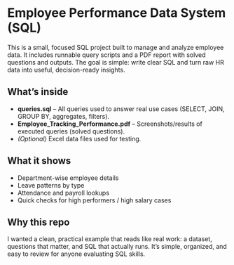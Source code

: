 # Employee Performance Data System (SQL)

This is a small, focused SQL project built to manage and analyze employee data. It includes runnable query scripts and a PDF report with solved questions and outputs. The goal is simple: write clear SQL and turn raw HR data into useful, decision-ready insights.

## What’s inside
- **queries.sql** – All queries used to answer real use cases (SELECT, JOIN, GROUP BY, aggregates, filters).
- **Employee_Tracking_Performance.pdf** – Screenshots/results of executed queries (solved questions).
- *(Optional)* Excel data files used for testing.

## What it shows
- Department-wise employee details
- Leave patterns by type
- Attendance and payroll lookups
- Quick checks for high performers / high salary cases

## Why this repo
I wanted a clean, practical example that reads like real work: a dataset, questions that matter, and SQL that actually runs. It’s simple, organized, and easy to review for anyone evaluating SQL skills.
